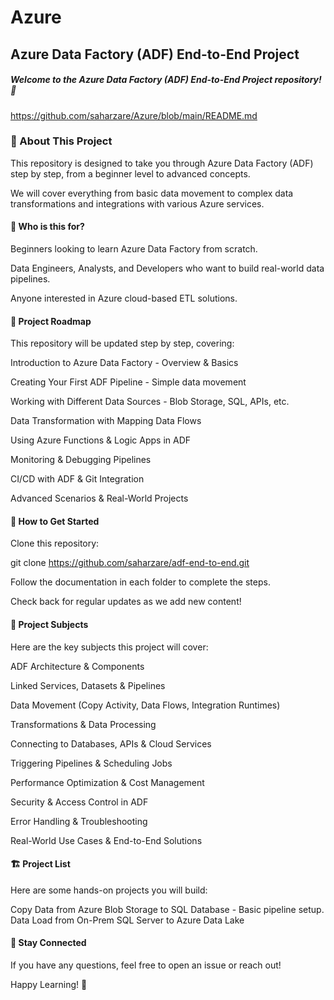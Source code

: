 # Azure
## Azure Data Factory (ADF) End-to-End Project
##### Welcome to the Azure Data Factory (ADF) End-to-End Project repository! 🚀
https://github.com/saharzare/Azure/blob/main/README.md
### 📌 About This Project

This repository is designed to take you through Azure Data Factory (ADF) step by step, from a beginner level to advanced concepts.

We will cover everything from basic data movement to complex data transformations and integrations with various Azure services.

#### 🔹 Who is this for?

Beginners looking to learn Azure Data Factory from scratch.

Data Engineers, Analysts, and Developers who want to build real-world data pipelines.

Anyone interested in Azure cloud-based ETL solutions.

#### 📅 Project Roadmap

This repository will be updated step by step, covering:

Introduction to Azure Data Factory - Overview & Basics

Creating Your First ADF Pipeline - Simple data movement

Working with Different Data Sources - Blob Storage, SQL, APIs, etc.

Data Transformation with Mapping Data Flows

Using Azure Functions & Logic Apps in ADF

Monitoring & Debugging Pipelines

CI/CD with ADF & Git Integration

Advanced Scenarios & Real-World Projects

#### 🔧 How to Get Started

Clone this repository:

git clone https://github.com/saharzare/adf-end-to-end.git

Follow the documentation in each folder to complete the steps.

Check back for regular updates as we add new content!

#### 📂 Project Subjects

Here are the key subjects this project will cover:

ADF Architecture & Components

Linked Services, Datasets & Pipelines

Data Movement (Copy Activity, Data Flows, Integration Runtimes)

Transformations & Data Processing

Connecting to Databases, APIs & Cloud Services

Triggering Pipelines & Scheduling Jobs

Performance Optimization & Cost Management

Security & Access Control in ADF

Error Handling & Troubleshooting

Real-World Use Cases & End-to-End Solutions

#### 🏗️ Project List

Here are some hands-on projects you will build:

Copy Data from Azure Blob Storage to SQL Database - Basic pipeline setup.
Data Load from On-Prem SQL Server to Azure Data Lake

#### 📢 Stay Connected

If you have any questions, feel free to open an issue or reach out!

Happy Learning! 🎉
